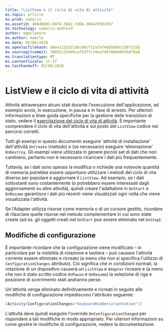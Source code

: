 ```yaml
---
title: "ListView e il ciclo di vita di attività"
ms.topic: article
ms.prod: xamarin
ms.assetid: 40840D03-6074-30A2-74DA-3664703E3367
ms.technology: xamarin-android
author: mgmclemore
ms.author: mamcle
ms.date: 02/06/2018
ms.openlocfilehash: b8ee113a321dbc84cf12a7ef4bb5084c5307115b
ms.sourcegitcommit: 30055c534d9caf5dffcfdeafd6f08e666fb870a8
ms.translationtype: MT
ms.contentlocale: it-IT
ms.lasthandoff: 03/09/2018
---
```

# <a name="listview-and-the-activity-lifecycle"></a>ListView e il ciclo di vita di attività

Attività attraversano alcuni stati durante l'esecuzione dell'applicazione, ad esempio avvio, in esecuzione, in pausa e in fase di arresto. Per ulteriori informazioni e linee guida specifiche per la gestione delle transizioni di stato, vedere il [esercitazione del ciclo di vita di attività](~/android/app-fundamentals/activity-lifecycle/index.md).
È importante comprendere il ciclo di vita dell'attività e sul posto del `ListView` codice nei percorsi corretti.

Tutti gli esempi in questo documento eseguire 'attività di installazione' dell'attività `OnCreate` (metodo) e (se necessario) eseguire 'eliminazione' `OnDestroy`. Gli esempi viene utilizzata in genere piccoli set di dati che non cambiano, pertanto non è necessario ricaricare i dati più frequentemente.

Tuttavia, se i dati sono spesso la modifica o richiede una notevole quantità di memoria potrebbe essere opportuno utilizzare i metodi del ciclo di vita diverso per popolare e aggiornare il `ListView`. Ad esempio, se i dati sottostanti sono costantemente (o potrebbero essere interessati dagli aggiornamenti su altre attività), quindi creare l'adattatore in `OnStart` o `OnResume` garantisce i dati più recenti viene visualizzati ogni volta che viene visualizzata l'attività.

Se l'Adapter utilizza risorse come memoria o di un cursore gestito, ricordare di rilasciare quelle risorse nel metodo complementare in cui sono state create (ad es. gli oggetti creati nel `OnStart` può essere eliminato nel `OnStop`).


## <a name="configuration-changes"></a>Modifiche di configurazione

È importante ricordare che la configurazione viene modificato &ndash; in particolare per la visibilità di rotazione e tastiera &ndash; può causare l'attività corrente essere eliminato e ricreato (a meno che non si specifica l'utilizzo di `ConfigurationChanges` attributo). Ciò significa che in condizioni normali, la rotazione di un dispositivo causerà un `ListView` e `Adapter` ricreare e (a meno che non è stato scritto codice `OnPause` e `OnResume`) la selezione di riga e posizione di scorrimento stati andranno perse.

Un'attività venga eliminato definitivamente e ricreati in seguito alle modifiche di configurazione impediscono l'attributo seguente:

```csharp
[Activity(ConfigurationChanges="keyboardHidden|orientation")]
```

L'attività deve quindi eseguire l'override `OnConfigurationChanged` per rispondere a tali modifiche in modo appropriato. Per ulteriori informazioni su come gestire le modifiche di configurazione, vedere la documentazione.

